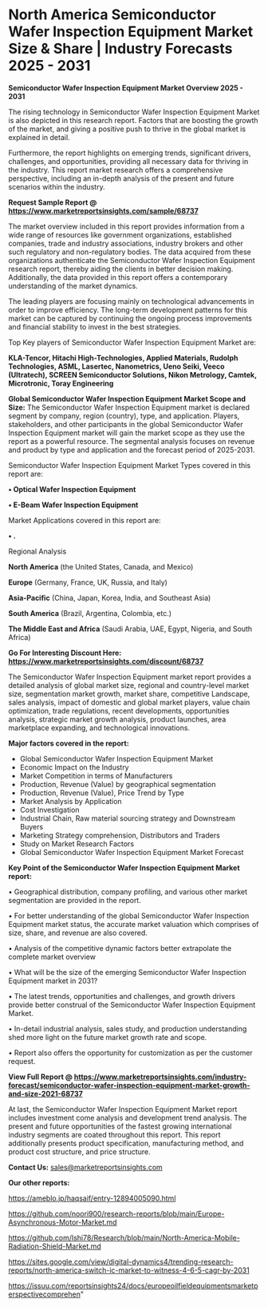 # North America Semiconductor Wafer Inspection Equipment Market Size & Share | Industry Forecasts 2025 - 2031

<Strong> Semiconductor Wafer Inspection Equipment Market Overview 2025 - 2031</strong>

The rising technology in Semiconductor Wafer Inspection Equipment Market is also depicted in this research report. Factors that are boosting the growth of the market, and giving a positive push to thrive in the global market is explained in detail.

Furthermore, the report highlights on emerging trends, significant drivers, challenges, and opportunities, providing all necessary data for thriving in the industry. This report market research offers a comprehensive perspective, including an in-depth analysis of the present and future scenarios within the industry.

<strong>Request Sample Report @ <a href=https://www.marketreportsinsights.com/sample/68737>https://www.marketreportsinsights.com/sample/68737</a></strong>

The market overview included in this report provides information from a wide range of resources like government organizations, established companies, trade and industry associations, industry brokers and other such regulatory and non-regulatory bodies. The data acquired from these organizations authenticate the Semiconductor Wafer Inspection Equipment research report, thereby aiding the clients in better decision making. Additionally, the data provided in this report offers a contemporary understanding of the market dynamics.

The leading players are focusing mainly on technological advancements in order to improve efficiency. The long-term development patterns for this market can be captured by continuing the ongoing process improvements and financial stability to invest in the best strategies.

Top Key players of Semiconductor Wafer Inspection Equipment Market are:

<strong>KLA-Tencor, Hitachi High-Technologies, Applied Materials, Rudolph Technologies, ASML, Lasertec, Nanometrics, Ueno Seiki, Veeco (Ultratech), SCREEN Semiconductor Solutions, Nikon Metrology, Camtek, Microtronic, Toray Engineering</strong>

<strong><b>Global Semiconductor Wafer Inspection Equipment Market Scope and Size:</b></strong>
The Semiconductor Wafer Inspection Equipment market is declared segment by company, region (country), type, and application. Players, stakeholders, and other participants in the global Semiconductor Wafer Inspection Equipment market will gain the market scope as they use the report as a powerful resource. The segmental analysis focuses on revenue and product by type and application and the forecast period of 2025-2031.

Semiconductor Wafer Inspection Equipment Market Types covered in this report are:

<strong>• Optical Wafer Inspection Equipment

• E-Beam Wafer Inspection Equipment</strong>

Market Applications covered in this report are:

<strong>• .</strong> 

Regional Analysis

<strong>North America</strong> (the United States, Canada, and Mexico)

<strong>Europe</strong> (Germany, France, UK, Russia, and Italy)

<strong>Asia-Pacific</strong> (China, Japan, Korea, India, and Southeast Asia)

<strong>South America</strong> (Brazil, Argentina, Colombia, etc.)

<strong>The Middle East and Africa</strong> (Saudi Arabia, UAE, Egypt, Nigeria, and South Africa)

<strong>Go For Interesting Discount Here: <a href=https://www.marketreportsinsights.com/discount/68737>https://www.marketreportsinsights.com/discount/68737</a></strong>

The Semiconductor Wafer Inspection Equipment market report provides a detailed analysis of global market size, regional and country-level market size, segmentation market growth, market share, competitive Landscape, sales analysis, impact of domestic and global market players, value chain optimization, trade regulations, recent developments, opportunities analysis, strategic market growth analysis, product launches, area marketplace expanding, and technological innovations.

<strong><b>Major factors covered in the report:</b></strong>
<ul>
  <li>Global Semiconductor Wafer Inspection Equipment Market </li>
  <li>Economic Impact on the Industry</li>
  <li>Market Competition in terms of Manufacturers</li>
  <li>Production, Revenue (Value) by geographical segmentation</li>
  <li>Production, Revenue (Value), Price Trend by Type</li>
  <li>Market Analysis by Application</li>
  <li>Cost Investigation</li>
  <li>Industrial Chain, Raw material sourcing strategy and Downstream Buyers</li>
  <li>Marketing Strategy comprehension, Distributors and Traders</li>
  <li>Study on Market Research Factors</li>
  <li>Global Semiconductor Wafer Inspection Equipment Market Forecast</li>
</ul>

<strong><b>Key Point of the Semiconductor Wafer Inspection Equipment Market report:</b></strong>

• Geographical distribution, company profiling, and various other market segmentation are provided in the report.

• For better understanding of the global Semiconductor Wafer Inspection Equipment market status, the accurate market valuation which comprises of size, share, and revenue are also covered.

• Analysis of the competitive dynamic factors better extrapolate the complete market overview

• What will be the size of the emerging Semiconductor Wafer Inspection Equipment market in 2031?

• The latest trends, opportunities and challenges, and growth drivers provide better construal of the Semiconductor Wafer Inspection Equipment Market.

• In-detail industrial analysis, sales study, and production understanding shed more light on the future market growth rate and scope.

• Report also offers the opportunity for customization as per the customer request.

<strong><b>View Full Report @ <a href=https://www.marketreportsinsights.com/industry-forecast/semiconductor-wafer-inspection-equipment-market-growth-and-size-2021-68737>https://www.marketreportsinsights.com/industry-forecast/semiconductor-wafer-inspection-equipment-market-growth-and-size-2021-68737</a></b></strong>


At last, the Semiconductor Wafer Inspection Equipment Market report includes investment come analysis and development trend analysis. The present and future opportunities of the fastest growing international industry segments are coated throughout this report. This report additionally presents product specification, manufacturing method, and product cost structure, and price structure.

<strong>Contact Us:</strong>
sales@marketreportsinsights.com

<strong>Our other reports:</strong>

<a href=https://ameblo.jp/haqsaif/entry-12894005090.html>https://ameblo.jp/haqsaif/entry-12894005090.html</a>

<a href=https://github.com/noori900/research-reports/blob/main/Europe-Asynchronous-Motor-Market.md>https://github.com/noori900/research-reports/blob/main/Europe-Asynchronous-Motor-Market.md</a>

<a href=https://github.com/Ishi78/Research/blob/main/North-America-Mobile-Radiation-Shield-Market.md>https://github.com/Ishi78/Research/blob/main/North-America-Mobile-Radiation-Shield-Market.md</a>

<a href=https://sites.google.com/view/digital-dynamics4/trending-research-reports/north-america-switch-ic-market-to-witness-4-6-5-cagr-by-2031>https://sites.google.com/view/digital-dynamics4/trending-research-reports/north-america-switch-ic-market-to-witness-4-6-5-cagr-by-2031</a>

<a href=https://issuu.com/reportsinsights24/docs/europeoilfieldequipmentsmarketperspectivecomprehen>https://issuu.com/reportsinsights24/docs/europeoilfieldequipmentsmarketperspectivecomprehen</a>"
